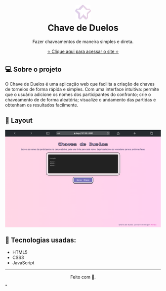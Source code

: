 <!-- Logo or Banner -->
<!-- Seu projeto pode ter Logo, Nome ou Logo e Banner. -->
<h1 align="center" id="project_name">
  <br />
  <!-- Link externo ou local(.github). -->
  <img src="assets/fav.png" alt="Logo" width="50px">
  <br />
Chave de Duelos  <br />
</h1>

<p align="center"> Fazer chaveamentos de maneira simples e direta. </p>
<p align="center">  
 <a href="https://renataalvescunh.github.io/chave-de-duelos/" a/> ⭐ Clique aqui para acessar o site ⭐</a> 
</p>

<h2 id="about">
💻 Sobre o projeto
</h2>
<p> O Chave de Duelos é uma aplicação web que facilita a criação de chaves de torneios de forma rápida e simples. Com uma interface intuitiva: permite que o usuário adicione os nomes dos participantes do confronto; crie o chaveamento de de forma aleatória; visualize o andamento das partidas e obtenham os resultados facilmente. </p>

<h2 id="layout">🎨 Layout</h2>

<p align="center" style="display: flex; align-items: flex-start; justify-content: center;">
  <img src="assets/exemplo.png" width="777px" alt="Tela 1">
</p>

<h2 id="layout"> 🔨 Tecnologias usadas: </h2>

<ul>
    <li>HTML5</li>
    <li>CSS3</li>
    <li>JavaScript </li>
</ul>

---


<p align="center">Feito com 💌. </p>"